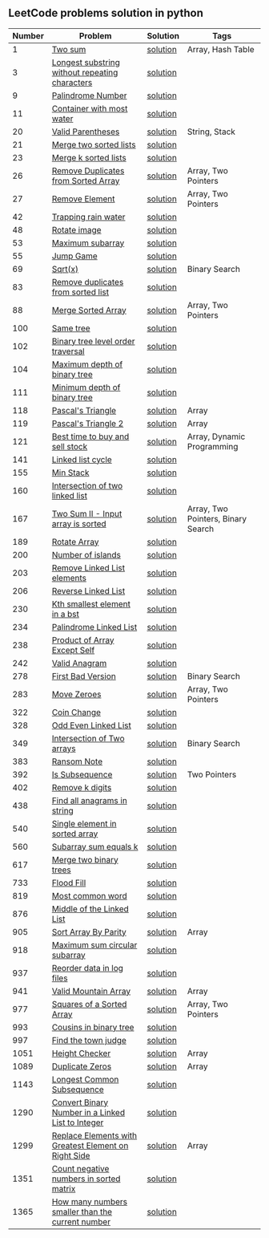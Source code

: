 ## LeetCode problems solution in python


|  Number | Problem |   Solution | Tags |
| --- | --- | --- | --- |
|  1 | [Two sum](https://leetcode.com/problems/two-sum/) | [solution](/Solutions/Two_sum.py)| Array, Hash Table |
|  3 | [Longest substring without repeating characters](https://leetcode.com/problems/longest-substring-without-repeating-characters/) | [solution](/Solutions/Longest_substring_without_repeating_characters.py)|
|  9 | [Palindrome Number](https://leetcode.com/problems/palindrome-number/) | [solution](/Solutions/palindrome.py)|
|  11 | [Container with most water](https://leetcode.com/problems/container-with-most-water/) | [solution](/Solutions/container_with_most_water.py)|
|  20 | [Valid Parentheses](https://leetcode.com/problems/valid-parentheses/) | [solution](/Solutions/valid_parentheses.py)| String, Stack |
|  21 | [Merge two sorted lists](https://leetcode.com/problems/merge-two-sorted-lists/) | [solution](/Solutions/merge_two_sorted_list.py)|
|  23 | [Merge k sorted lists](https://leetcode.com/problems/merge-k-sorted-lists/) | [solution](/Solutions/merge_k_sorted_lists.py)|
|  26 | [Remove Duplicates from Sorted Array](https://leetcode.com/problems/remove-duplicates-from-sorted-array/) | [solution](/Solutions/merge_k_sorted_lists.py)| Array, Two Pointers |
|  27 | [Remove Element](https://leetcode.com/problems/remove-element/) | [solution](/Solutions/remove_element.py)| Array, Two Pointers |
|  42 | [Trapping rain water](https://leetcode.com/problems/trapping-rain-water/) | [solution](/Solutions/trapping_rain_water.py)|
|  48 | [Rotate image](https://leetcode.com/problems/rotate-image/) | [solution](/Solutions/rotate_image.py)|
|  53 | [Maximum subarray](https://leetcode.com/problems/maximum-subarray/) | [solution](/Solutions/naximum_subarray.py)|
|  55 | [Jump Game](https://leetcode.com/problems/jump-game/) | [solution](/Solutions/jump_game.py)|
|  69 | [Sqrt(x)](https://leetcode.com/problems/sqrtx/) | [solution](/Solutions/sqrtx.py)| Binary Search |
|  83 | [Remove duplicates from sorted list](https://leetcode.com/problems/remove-duplicated-from-sorted-list/) | [solution](/Solutions/remove_duplicates_from_sorted_list.py)|
|  88 | [Merge Sorted Array](https://leetcode.com/problems/merge-sorted-array/) | [solution](/Solutions/merge-sorted-array.py)| Array, Two Pointers |
|  100 | [Same tree](https://leetcode.com/problems/same-tree/) | [solution](/Solutions/same_tree.py)|
|  102 | [Binary tree level order traversal](https://leetcode.com/problems/binary-tree-level-order-traversal/) | [solution](/Solutions/binary_tree_level_order_traversal.py)|
|  104 | [Maximum depth of binary tree](https://leetcode.com/problems/maximum-depth-of-binary-tree/) | [solution](/Solutions/maximum_depth_of_binary_tree.py)|
|  111 | [Minimum depth of binary tree](https://leetcode.com/problems/minimum-depth-of-binary-tree/) | [solution](/Solutions/minimum_depth_of_binary_tree.py)|
|  118 | [Pascal's Triangle](https://leetcode.com/problems/pascals-triangle/) | [solution](/Solutions/pascal_triangle.py)| Array |
|  119 | [Pascal's Triangle 2](https://leetcode.com/problems/pascals-triangle-ii/) | [solution](/Solutions/pascal_triangle_2.py)| Array |
|  121 | [Best time to buy and sell stock](https://leetcode.com/problems/best-time-to-buy-and-sell-stock/) | [solution](/Solutions/Best_time_to_buy_and_sell_stock.py)| Array, Dynamic Programming |
|  141 | [Linked list cycle](https://leetcode.com/problems/linked-list-cycle/) | [solution](/Solutions/linked_list_cycle.py)|
|  155 | [Min Stack](https://leetcode.com/problems/min-stack/) | [solution](/Solutions/min_stack.py)|
|  160 | [Intersection of two linked list](https://leetcode.com/problems/intersection-of-two-linked-list/) | [solution](/Solutions/intersection_of_two_linked_list.py)|
|  167 | [Two Sum II - Input array is sorted](https://leetcode.com/problems/two-sum-ii-input-array-is-sorted/) | [solution](/Solutions/Two_Sum_Input_array_sorted.py)| Array, Two Pointers, Binary Search |
|  189 | [Rotate Array](https://leetcode.com/problems/rotate-array/) | [solution](/Solutions/Rotate_Array.py)|
|  200 | [Number of islands](https://leetcode.com/problems/number-of-islands/) | [solution](/Solutions/number_of_islands.py)|
|  203 | [Remove Linked List elements](https://leetcode.com/problems/remove-linked-list-elements/) | [solution](/Solutions/remove_linked_list_elements.py)|
|  206 | [Reverse Linked List](https://leetcode.com/problems/reverse-linked-list/) | [solution](/Solutions/reverse_linked_list.py)|
|  230 | [Kth smallest element in a bst](https://leetcode.com/problems/kth-smallest-element-in-a-bst/) | [solution](/Solutions/kth_smalles_element_in_bst.py)|
|  234 | [Palindrome Linked List](https://leetcode.com/problems/palindrome-linked-list/) | [solution](/Solutions/palindrome_linked_list.py)|
|  238 | [Product of Array Except Self](https://leetcode.com/problems/product-of-array-except-self/) | [solution](/Solutions/Product_of_Array_Except_Self.py)|
|  242 | [Valid Anagram](https://leetcode.com/problems/valid-anagram/) | [solution](/Solutions/Valid_Anagram.py)|
|  278 | [First Bad Version](https://leetcode.com/problems/first-bad-version/) | [solution](/Solutions/first_bad_version.py)| Binary Search |
|  283 | [Move Zeroes](https://leetcode.com/problems/move-zeroes/) | [solution](/Solutions/move-zeroes.py)| Array, Two Pointers |
|  322 | [Coin Change](https://leetcode.com/problems/coin-change/) | [solution](/Solutions/Coin_Change.py)|
|  328 | [Odd Even Linked List](https://leetcode.com/problems/odd-even-linked-list/) | [solution](/Solutions/odd_even_linked_list.py)|
|  349 | [Intersection of Two arrays](https://leetcode.com/problems/intersection-of-two-arrays/) | [solution](/Solutions/intersection_of_two_arrays.py)| Binary Search |
|  383 | [Ransom Note](https://leetcode.com/problems/ransom-note/) | [solution](/Solutions/ransom_note.py)|
|  392 | [Is Subsequence](https://leetcode.com/problems/is-subsequence/) | [solution](/Solutions/is-subsequence.py)| Two Pointers |
|  402 | [Remove k digits](https://leetcode.com/problems/remove-k-digits/) | [solution](/Solutions/remove_k_digits.py)|
|  438 | [Find all anagrams in string](https://leetcode.com/problems/find-all-anagrams-in-a-string/) | [solution](/Solutions/find_all_anagrams_in_string.py)|
|  540 | [Single element in sorted array](https://leetcode.com/problems/single-element-in-a-sorted-array/) | [solution](/Solutions/single_element_in_sorted_array.py)|
|  560 | [Subarray sum equals k](https://leetcode.com/problems/subarray-sum-equals-k/) | [solution](/Solutions/Subarray_sum_equals_k.py)|
|  617 | [Merge two binary trees](https://leetcode.com/problems/merge-two-binary-trees/) | [solution](/Solutions/merge_two_binary_trees.py)|
|  733 | [Flood Fill](https://leetcode.com/problems/flood-fill/) | [solution](/Solutions/flood_fill.py)|
|  819 | [Most common word](https://leetcode.com/problems/most-common-word/) | [solution](/Solutions/most_common_word.py)|
|  876 | [Middle of the Linked List](https://leetcode.com/problems/middle-of-the-linked-list/) | [solution](/Solutions/middle_of_the_linked_list.py)|
|  905 | [Sort Array By Parity](https://leetcode.com/problems/sort-array-by-parity/) | [solution](/Solutions/sort-array-by-parity.py)| Array |
|  918 | [Maximum sum circular subarray](https://leetcode.com/problems/maximum-sum-circular-subarray/) | [solution](/Solutions/maximum_sum_circular_subarray.py)|
|  937 | [Reorder data in log files](https://leetcode.com/problems/reorder-data-in-log-files/) | [solution](/Solutions/reorder_data_in_log_files.py)|
|  941 | [Valid Mountain Array](https://leetcode.com/problems/valid-mountain-array/) | [solution](/Solutions//valid-mountain-array.py)| Array |
|  977 | [Squares of a Sorted Array](https://leetcode.com/problems/squares-of-a-sorted-array/) | [solution](/Solutions/squares-of-a-sorted-array.py)| Array, Two Pointers |
|  993 | [Cousins in binary tree](https://leetcode.com/problems/cousins-in-binary-tree/) | [solution](/Solutions/cousins_in_binary_tree.py)|
|  997 | [Find the town judge](https://leetcode.com/problems/find-the-town-judge/) | [solution](/Solutions/find_the_town_judge.py)|
|  1051 | [Height Checker](https://leetcode.com/problems/height-checker/) | [solution](/Solutions/height-checker.py)| Array |
|  1089 | [Duplicate Zeros](https://leetcode.com/problems/duplicate-zeros/) | [solution](/Solutions/duplicate_zeros.py)| Array |
|  1143 | [Longest Common Subsequence](https://leetcode.com/problems/longest-common-subsequence/) | [solution](/Solutions/Longest_Common_Subsequence.py)|
|  1290 | [Convert Binary Number in a Linked List to Integer](https://leetcode.com/problems/convert-binary-number-in-a-linked-list-to-integer/) | [solution](/Solutions/convert_binary_Number_in_linked_list_to_integer.py)|
|  1299 | [Replace Elements with Greatest Element on Right Side](https://leetcode.com/problems/replace-elements-with-greatest-element-on-right-side/) | [solution](/Solutions/replace-elements-with-greatest-element-on-right-side.py)| Array |
|  1351 | [Count negative numbers in sorted matrix](https://leetcode.com/problems/count-negative-numbers-in-a-sorted-matrix/) | [solution](/Solutions/count_negative_numbers_in_sorted_matrix.py)|
|  1365 | [How many numbers smaller than the current number](https://leetcode.com/problems/how-many-numbers-are-smaller-than-the-current-number/) | [solution](/Solutions/how_many_numbers_smaller_than_the_current_number.py)|

